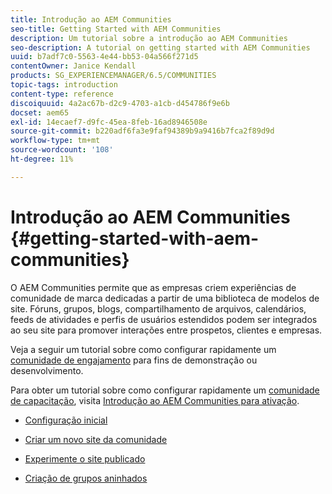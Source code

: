 ```yaml
---
title: Introdução ao AEM Communities
seo-title: Getting Started with AEM Communities
description: Um tutorial sobre a introdução ao AEM Communities
seo-description: A tutorial on getting started with AEM Communities
uuid: b7adf7c0-5563-4e44-bb53-04a566f271d5
contentOwner: Janice Kendall
products: SG_EXPERIENCEMANAGER/6.5/COMMUNITIES
topic-tags: introduction
content-type: reference
discoiquuid: 4a2ac67b-d2c9-4703-a1cb-d454786f9e6b
docset: aem65
exl-id: 14ecaef7-d9fc-45ea-8feb-16ad8946508e
source-git-commit: b220adf6fa3e9faf94389b9a9416b7fca2f89d9d
workflow-type: tm+mt
source-wordcount: '108'
ht-degree: 11%

---
```


# Introdução ao AEM Communities {#getting-started-with-aem-communities}

O AEM Communities permite que as empresas criem experiências de comunidade de marca dedicadas a partir de uma biblioteca de modelos de site. Fóruns, grupos, blogs, compartilhamento de arquivos, calendários, feeds de atividades e perfis de usuários estendidos podem ser integrados ao seu site para promover interações entre prospetos, clientes e empresas.

Veja a seguir um tutorial sobre como configurar rapidamente um [comunidade de engajamento](/help/communities/overview.md#engagement-community) para fins de demonstração ou desenvolvimento.

Para obter um tutorial sobre como configurar rapidamente um [comunidade de capacitação](/help/communities/overview.md#enablement-community), visita [Introdução ao AEM Communities para ativação](/help/communities/getting-started-enablement.md).

* [Configuração inicial](/help/communities/setup.md)

* [Criar um novo site da comunidade](/help/communities/create-site.md)

* [Experimente o site publicado](/help/communities/published-site.md)

* [Criação de grupos aninhados](/help/communities/nested-groups.md)
